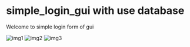 # simple_login_gui with use database
Welcome to simple login form of gui


![img1](https://github.com/gauravkaple22/simple_logingui/assets/120274271/ac601270-680a-4776-9098-2c13ef36f575)
![img2](https://github.com/gauravkaple22/simple_logingui/assets/120274271/6cf430cb-4772-4f01-bccc-80344c206e31)
![img3](https://github.com/gauravkaple22/simple_logingui/assets/120274271/75201d45-5143-467f-b950-f1672b039021)


